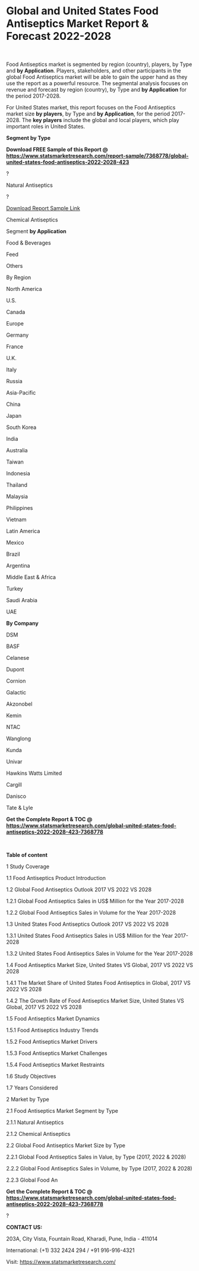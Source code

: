 <h1>Global and United States Food Antiseptics Market Report & Forecast 2022-2028</h1><br/><p>Food Antiseptics market is segmented by region (country), players, by Type and <strong>by Application</strong>. Players, stakeholders, and other participants in the global Food Antiseptics market will be able to gain the upper hand as they use the report as a powerful resource. The segmental analysis focuses on revenue and forecast by region (country), by Type and <strong>by Application</strong> for the period 2017-2028.</p>
 
 
 
 <p>For United States market, this report focuses on the Food Antiseptics market size <strong>by players</strong>, by Type and <strong>by Application</strong>, for the period 2017-2028. The <strong>key players</strong> include the global and local players, which play important roles in United States.</p>
 
 
 
 <p><strong>Segment by Type</strong></p>
 
 
 
 <div><b>Download FREE Sample of this Report @ <a href="https://www.statsmarketresearch.com/download-free-sample/7368778/global-united-states-food-antiseptics-2022-2028-423">https://www.statsmarketresearch.com/report-sample/7368778/global-united-states-food-antiseptics-2022-2028-423</a></b></div>
 
 
 
 <p>? </p>
 
 
 
 <p>Natural Antiseptics</p>
 
 
 
 <p>? </p>
 
 
 
 <p><a href="https://www.statsmarketresearch.com/download-free-sample/7368778/global-united-states-food-antiseptics-2022-2028-423">Download Report Sample Link</a></p>
 
 
 
 <p>Chemical Antiseptics</p>
 
 
 
 <p>Segment <strong>by Application</strong></p>
 
 
 
 <p>Food & Beverages</p>
 
 
 
 <p>Feed</p>
 
 
 
 <p>Others</p>
 
 
 
 <p>By Region</p>
 
 
 
 <p>North America</p>
 
 
 
 <p>U.S.</p>
 
 
 
 <p>Canada</p>
 
 
 
 <p>Europe</p>
 
 
 
 <p>Germany</p>
 
 
 
 <p>France</p>
 
 
 
 <p>U.K.</p>
 
 
 
 <p>Italy</p>
 
 
 
 <p>Russia</p>
 
 
 
 <p>Asia-Pacific</p>
 
 
 
 <p>China</p>
 
 
 
 <p>Japan</p>
 
 
 
 <p>South Korea</p>
 
 
 
 <p>India</p>
 
 
 
 <p>Australia</p>
 
 
 
 <p>Taiwan</p>
 
 
 
 <p>Indonesia</p>
 
 
 
 <p>Thailand</p>
 
 
 
 <p>Malaysia</p>
 
 
 
 <p>Philippines</p>
 
 
 
 <p>Vietnam</p>
 
 
 
 <p>Latin America</p>
 
 
 
 <p>Mexico</p>
 
 
 
 <p>Brazil</p>
 
 
 
 <p>Argentina</p>
 
 
 
 <p>Middle East & Africa</p>
 
 
 
 <p>Turkey</p>
 
 
 
 <p>Saudi Arabia</p>
 
 
 
 <p>UAE</p>
 
 
 
 <p><strong>By Company</strong></p>
 
 
 
 <p>DSM</p>
 
 
 
 <p>BASF</p>
 
 
 
 <p>Celanese</p>
 
 
 
 <p>Dupont</p>
 
 
 
 <p>Cornion</p>
 
 
 
 <p>Galactic</p>
 
 
 
 <p>Akzonobel</p>
 
 
 
 <p>Kemin</p>
 
 
 
 <p>NTAC</p>
 
 
 
 <p>Wanglong</p>
 
 
 
 <p>Kunda</p>
 
 
 
 <p>Univar</p>
 
 
 
 <p>Hawkins Watts Limited</p>
 
 
 
 <p>Cargill</p>
 
 
 
 <p>Danisco</p>
 
 
 
 <p>Tate & Lyle</p>
 
 
 
 <div><b>Get the Complete Report & TOC @ <a href="https://www.statsmarketresearch.com/global-united-states-food-antiseptics-2022-2028-423-7368778">https://www.statsmarketresearch.com/global-united-states-food-antiseptics-2022-2028-423-7368778</a></b></div>
 
 
 
 <p><br />
 
 <b>Table of content</b></p>
 
 
 
 <p>1 Study Coverage<br />
 
 1.1 Food Antiseptics Product Introduction<br />
 
 1.2 Global Food Antiseptics Outlook 2017 VS 2022 VS 2028<br />
 
 1.2.1 Global Food Antiseptics Sales in US$ Million for the Year 2017-2028<br />
 
 1.2.2 Global Food Antiseptics Sales in Volume for the Year 2017-2028<br />
 
 1.3 United States Food Antiseptics Outlook 2017 VS 2022 VS 2028<br />
 
 1.3.1 United States Food Antiseptics Sales in US$ Million for the Year 2017-2028<br />
 
 1.3.2 United States Food Antiseptics Sales in Volume for the Year 2017-2028<br />
 
 1.4 Food Antiseptics Market Size, United States VS Global, 2017 VS 2022 VS 2028<br />
 
 1.4.1 The Market Share of United States Food Antiseptics in Global, 2017 VS 2022 VS 2028<br />
 
 1.4.2 The Growth Rate of Food Antiseptics Market Size, United States VS Global, 2017 VS 2022 VS 2028<br />
 
 1.5 Food Antiseptics Market Dynamics<br />
 
 1.5.1 Food Antiseptics Industry Trends<br />
 
 1.5.2 Food Antiseptics Market Drivers<br />
 
 1.5.3 Food Antiseptics Market Challenges<br />
 
 1.5.4 Food Antiseptics Market Restraints<br />
 
 1.6 Study Objectives<br />
 
 1.7 Years Considered<br />
 
 2 Market by Type<br />
 
 2.1 Food Antiseptics Market Segment by Type<br />
 
 2.1.1 Natural Antiseptics<br />
 
 2.1.2 Chemical Antiseptics<br />
 
 2.2 Global Food Antiseptics Market Size by Type<br />
 
 2.2.1 Global Food Antiseptics Sales in Value, by Type (2017, 2022 & 2028)<br />
 
 2.2.2 Global Food Antiseptics Sales in Volume, by Type (2017, 2022 & 2028)<br />
 
 2.2.3 Global Food An</p>
 
 
 
 <div><b>Get the Complete Report & TOC @ <a href="https://www.statsmarketresearch.com/global-united-states-food-antiseptics-2022-2028-423-7368778">https://www.statsmarketresearch.com/global-united-states-food-antiseptics-2022-2028-423-7368778</a></b></div>
 
 
 
 <p>? </p>
 
 
 
 <p><b>CONTACT US:</b><br />
 
 203A, City Vista, Fountain Road, Kharadi, Pune, India - 411014<br />
 
 International: (+1) 332 2424 294 / +91 916-916-4321<br />
 
 Visit: <a href="https://www.statsmarketresearch.com/">https://www.statsmarketresearch.com/</a></p>